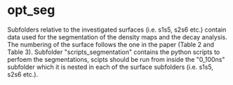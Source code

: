 # opt_seg

Subfolders relative to the investigated surfaces (i.e. s1s5, s2s6 etc.) contain data used for the segmentation of the density maps and the decay analysis.
The numbering of the surface follows the one in the paper (Table 2 and Table 3).
Subfolder "scripts_segmentation" contains the python scripts to perfoem the segmentations, scipts should be run from inside the "0_100ns" subfolder which it is nested in each of the surface subfolders (i.e. s1s5, s2s6 etc.).

